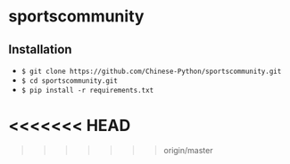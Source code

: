 sportscommunity
======



Installation
---

* `$ git clone https://github.com/Chinese-Python/sportscommunity.git`
* `$ cd sportscommunity.git`
* `$ pip install -r requirements.txt`




<<<<<<< HEAD
=======

>>>>>>> origin/master
